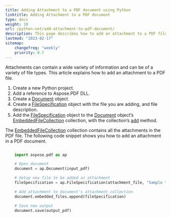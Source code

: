 ```yaml
---
title: Adding Attachment to a PDF document using Python
linktitle: Adding Attachment to a PDF document
type: docs
weight: 10
url: /python-net/add-attachment-to-pdf-document/
description: This page describes how to add an attachment to a PDF file with Aspose.PDF for Python via .NET library.
lastmod: "2023-02-17"
sitemap:
    changefreq: "weekly"
    priority: 0.7
---
```

<script type="application/ld+json">
{
    "@context": "https://schema.org",
    "@type": "TechArticle",
    "headline": "Adding Attachment to a PDF document via Python",
    "alternativeHeadline": "How to add attachments to PDF",
    "author": {
        "@type": "Person",
        "name":"Anastasiia Holub",
        "givenName": "Anastasiia",
        "familyName": "Holub",
        "url":"https://www.linkedin.com/in/anastasiia-holub-750430225/"
    },
    "genre": "pdf document generation",
    "keywords": "pdf, python, attachments in pdf",
    "wordcount": "302",
    "proficiencyLevel":"Beginner",
    "publisher": {
        "@type": "Organization",
        "name": "Aspose.PDF Doc Team",
        "url": "https://products.aspose.com/pdf",
        "logo": "https://www.aspose.cloud/templates/aspose/img/products/pdf/aspose_pdf-for-python-net.svg",
        "alternateName": "Aspose",
        "sameAs": [
            "https://facebook.com/aspose.pdf/",
            "https://twitter.com/asposepdf",
            "https://www.youtube.com/channel/UCmV9sEg_QWYPi6BJJs7ELOg/featured",
            "https://www.linkedin.com/company/aspose",
            "https://stackoverflow.com/questions/tagged/aspose",
            "https://aspose.quora.com/",
            "https://aspose.github.io/"
        ],
        "contactPoint": [
            {
                "@type": "ContactPoint",
                "telephone": "+1 903 306 1676",
                "contactType": "sales",
                "areaServed": "US",
                "availableLanguage": "en"
            },
            {
                "@type": "ContactPoint",
                "telephone": "+44 141 628 8900",
                "contactType": "sales",
                "areaServed": "GB",
                "availableLanguage": "en"
            },
            {
                "@type": "ContactPoint",
                "telephone": "+61 2 8006 6987",
                "contactType": "sales",
                "areaServed": "AU",
                "availableLanguage": "en"
            }
        ]
    },
    "url": "/python-net/add-attachment-to-pdf-document/",
    "mainEntityOfPage": {
        "@type": "WebPage",
        "@id": "/python-net/add-attachment-to-pdf-document/"
    },
    "dateModified": "2023-02-04",
    "description": "This page describes how to add an attachment to a PDF file with Aspose.PDF for Python via .NET library"
}
</script>

Attachments can contain a wide variety of information and can be of a variety of file types. This article explains how to add an attachment to a PDF file.

1. Create a new Python project.
1. Add a reference to Aspose.PDF DLL.
1. Create a [Document](https://reference.aspose.com/pdf/python-net/aspose.pdf/document/) object.
1. Create a [FileSpecification](https://reference.aspose.com/pdf/python-net/aspose.pdf/filespecification/) object with the file you are adding, and file description.
1. Add the [FileSpecification](https://reference.aspose.com/pdf/python-net/aspose.pdf/filespecification/) object to the [Document](https://reference.aspose.com/pdf/python-net/aspose.pdf/document/) object’s [EmbeddedFileCollection](https://reference.aspose.com/pdf/python-net/aspose.pdf/embeddedfilecollection/) collection, with the collection’s [add](https://reference.aspose.com/pdf/python-net/aspose.pdf/embeddedfilecollection/#methods) method.

The [EmbeddedFileCollection](https://reference.aspose.com/pdf/python-net/aspose.pdf/embeddedfilecollection/) collection contains all the attachments in the PDF file. The following code snippet shows you how to add an attachment in a PDF document.

```python

    import aspose.pdf as ap

    # Open document
    document = ap.Document(input_pdf)

    # Setup new file to be added as attachment
    fileSpecification = ap.FileSpecification(attachment_file, "Sample text file")

    # Add attachment to document's attachment collection
    document.embedded_files.append(fileSpecification)

    # Save new output
    document.save(output_pdf)
```

<script type="application/ld+json">
{
    "@context": "http://schema.org",
    "@type": "SoftwareApplication",
    "name": "Aspose.PDF for Python Library",
    "image": "https://www.aspose.cloud/templates/aspose/img/products/pdf/aspose_pdf-for-python-net.svg",
    "url": "https://www.aspose.com/",
    "publisher": {
        "@type": "Organization",
        "name": "Aspose.PDF",
        "url": "https://products.aspose.com/pdf",
        "logo": "https://www.aspose.cloud/templates/aspose/img/products/pdf/aspose_pdf-for-python-net.svg",
        "alternateName": "Aspose",
        "sameAs": [
            "https://facebook.com/aspose.pdf/",
            "https://twitter.com/asposepdf",
            "https://www.youtube.com/channel/UCmV9sEg_QWYPi6BJJs7ELOg/featured",
            "https://www.linkedin.com/company/aspose",
            "https://stackoverflow.com/questions/tagged/aspose",
            "https://aspose.quora.com/",
            "https://aspose.github.io/"
        ],
        "contactPoint": [
            {
                "@type": "ContactPoint",
                "telephone": "+1 903 306 1676",
                "contactType": "sales",
                "areaServed": "US",
                "availableLanguage": "en"
            },
            {
                "@type": "ContactPoint",
                "telephone": "+44 141 628 8900",
                "contactType": "sales",
                "areaServed": "GB",
                "availableLanguage": "en"
            },
            {
                "@type": "ContactPoint",
                "telephone": "+61 2 8006 6987",
                "contactType": "sales",
                "areaServed": "AU",
                "availableLanguage": "en"
            }
        ]
    },
    "offers": {
        "@type": "Offer",
        "price": "1199",
        "priceCurrency": "USD"
    },
    "applicationCategory": "PDF Manipulation Library for Python",
    "downloadUrl": "https://www.nuget.org/packages/Aspose.PDF/",
    "operatingSystem": "Windows, MacOS, Linux",
    "screenshot": "https://docs.aspose.com/pdf/python-net/create-pdf-document/screenshot.png",
    "softwareVersion": "2022.1",
    "aggregateRating": {
        "@type": "AggregateRating",
        "ratingValue": "5",
        "ratingCount": "16"
    }
}
</script>
